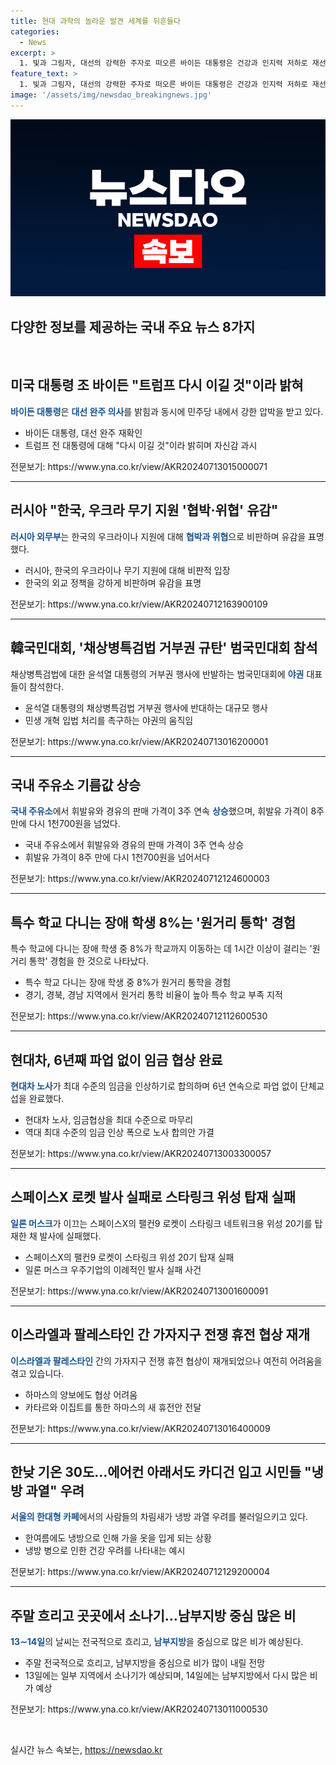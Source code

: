 ```yaml
---
title: 현대 과학의 놀라운 발견 세계를 뒤흔들다
categories:
  - News
excerpt: >
  1. 빛과 그림자, 대선의 강력한 주자로 떠오른 바이든 대통령은 건강과 인지력 저하로 재선 도전 포기 압박을 받고 있지만, 이길 것이라며 대선 완주 재확인했다. 한편, 러시아 외무부는 우크라이나 무기 지원에 대해 협박·위협으로 언급하며 한국을 비난했다. 2. 바이든 대통령의 강력한 의지, 러시아의 우크라이나 관련 비판, 그리고 특검법 논란에 대한 야권의 움직임, 국내 주유 가격 상승, 특수 학교 학생들의 통학 시간 및 거리 문제, 그리고 현대차의 임금 협상과 스페이스X의 로켓 발사 실패 등 뉴스 속 주요 이슈들은 모두 이목을 끌 만한 흥미진진한 소식이다. 사람들은 이들에 대한 상세한 내용을 알고 싶어할 것으로 보인다.
feature_text: >
  1. 빛과 그림자, 대선의 강력한 주자로 떠오른 바이든 대통령은 건강과 인지력 저하로 재선 도전 포기 압박을 받고 있지만, 이길 것이라며 대선 완주 재확인했다. 한편, 러시아 외무부는 우크라이나 무기 지원에 대해 협박·위협으로 언급하며 한국을 비난했다. 2. 바이든 대통령의 강력한 의지, 러시아의 우크라이나 관련 비판, 그리고 특검법 논란에 대한 야권의 움직임, 국내 주유 가격 상승, 특수 학교 학생들의 통학 시간 및 거리 문제, 그리고 현대차의 임금 협상과 스페이스X의 로켓 발사 실패 등 뉴스 속 주요 이슈들은 모두 이목을 끌 만한 흥미진진한 소식이다. 사람들은 이들에 대한 상세한 내용을 알고 싶어할 것으로 보인다.
image: '/assets/img/newsdao_breakingnews.jpg'
---
```


<p><img src="/assets/img/newsdao_breakingnews.jpg" alt="cryptoinkorea 속보" /></p>

<h2 data-ke-size="size26">다양한 정보를 제공하는 국내 주요 뉴스 8가지</h2>

<p data-ke-size="size16">&nbsp;</p>

<h2 data-ke-size="size26">미국 대통령 조 바이든 "트럼프 다시 이길 것"이라 밝혀</h2>

<p data-ke-size="size16"><b><span style="color: #1a5490;">바이든 대통령</span></b>은 <b><span style="color: #1a5490;">대선 완주 의사</span></b>를 밝힘과 동시에 민주당 내에서 강한 압박을 받고 있다.</p>

<ul>
<li>바이든 대통령, 대선 완주 재확인</li>
<li>트럼프 전 대통령에 대해 "다시 이길 것"이라 밝히며 자신감 과시</li>
</ul>

<p data-ke-size="size16">전문보기: https://www.yna.co.kr/view/AKR20240713015000071</p>

<hr>

<h2 data-ke-size="size26">러시아 "한국, 우크라 무기 지원 '협박·위협' 유감"</h2>

<p data-ke-size="size16"><b><span style="color: #1a5490;">러시아 외무부</span></b>는 한국의 우크라이나 지원에 대해 <b><span style="color: #1a5490;">협박과 위협</span></b>으로 비판하며 유감을 표명했다.</p>

<ul>
<li>러시아, 한국의 우크라이나 무기 지원에 대해 비판적 입장</li>
<li>한국의 외교 정책을 강하게 비판하며 유감을 표명</li>
</ul>

<p data-ke-size="size16">전문보기: https://www.yna.co.kr/view/AKR20240712163900109</p>

<hr>

<h2 data-ke-size="size26">韓국민대회, '채상병특검법 거부권 규탄' 범국민대회 참석</h2>

<p data-ke-size="size16">채상병특검법에 대한 윤석열 대통령의 거부권 행사에 반발하는 범국민대회에 <b><span style="color: #1a5490;">야권</span></b> 대표들이 참석한다.</p>

<ul>
<li>윤석열 대통령의 채상병특검법 거부권 행사에 반대하는 대규모 행사</li>
<li>민생 개혁 입법 처리를 촉구하는 야권의 움직임</li>
</ul>

<p data-ke-size="size16">전문보기: https://www.yna.co.kr/view/AKR20240713016200001</p>

<hr>

<h2 data-ke-size="size26">국내 주유소 기름값 상승</h2>

<p data-ke-size="size16"><b><span style="color: #1a5490;">국내 주유소</span></b>에서 휘발유와 경유의 판매 가격이 3주 연속 <b><span style="color: #1a5490;">상승</span></b>했으며, 휘발유 가격이 8주 만에 다시 1천700원을 넘었다.</p>

<ul>
<li>국내 주유소에서 휘발유와 경유의 판매 가격이 3주 연속 상승</li>
<li>휘발유 가격이 8주 만에 다시 1천700원을 넘어서다</li>
</ul>

<p data-ke-size="size16">전문보기: https://www.yna.co.kr/view/AKR20240712124600003</p>

<hr>

<h2 data-ke-size="size26">특수 학교 다니는 장애 학생 8%는 '원거리 통학' 경험</h2>

<p data-ke-size="size16">특수 학교에 다니는 장애 학생 중 8%가 학교까지 이동하는 데 1시간 이상이 걸리는 '원거리 통학' 경험을 한 것으로 나타났다.</p>

<ul>
<li>특수 학교 다니는 장애 학생 중 8%가 원거리 통학을 경험</li>
<li>경기, 경북, 경남 지역에서 원거리 통학 비율이 높아 특수 학교 부족 지적</li>
</ul>

<p data-ke-size="size16">전문보기: https://www.yna.co.kr/view/AKR20240712112600530</p>

<hr>

<h2 data-ke-size="size26">현대차, 6년째 파업 없이 임금 협상 완료</h2>

<p data-ke-size="size16"><b><span style="color: #1a5490;">현대차 노사</span></b>가 최대 수준의 임금을 인상하기로 합의하며 6년 연속으로 파업 없이 단체교섭을 완료했다.</p>

<ul>
<li>현대차 노사, 임금협상을 최대 수준으로 마무리</li>
<li>역대 최대 수준의 임금 인상 폭으로 노사 합의안 가결</li>
</ul>

<p data-ke-size="size16">전문보기: https://www.yna.co.kr/view/AKR20240713003300057</p>

<hr>

<h2 data-ke-size="size26">스페이스X 로켓 발사 실패로 스타링크 위성 탑재 실패</h2>

<p><b><span style="color: #1a5490;">일론 머스크</span></b>가 이끄는 스페이스X의 팰컨9 로켓이 스타링크 네트워크용 위성 20기를 탑재한 채 발사에 실패했다.</p>

<ul>
<li>스페이스X의 팰컨9 로켓이 스타링크 위성 20기 탑재 실패</li>
<li>일론 머스크 우주기업의 이례적인 발사 실패 사건</li>
</ul>

<p>전문보기: https://www.yna.co.kr/view/AKR20240713001600091</p>

<hr>

<h2 data-ke-size="size26">이스라엘과 팔레스타인 간 가자지구 전쟁 휴전 협상 재개</h2>

<p><b><span style="color: #1a5490;">이스라엘과 팔레스타인</span></b> 간의 가자지구 전쟁 휴전 협상이 재개되었으나 여전히 어려움을 겪고 있습니다.</p>

<ul>
<li>하마스의 양보에도 협상 어려움</li>
<li>카타르와 이집트를 통한 하마스의 새 휴전안 전달</li>
</ul>

<p>전문보기: https://www.yna.co.kr/view/AKR20240713016400009</p>

<hr>

<h2 data-ke-size="size26">한낮 기온 30도…에어컨 아래서도 카디건 입고 시민들 "냉방 과열" 우려</h2>

<p><b><span style="color: #1a5490;">서울의 한대형 카페</span></b>에서의 사람들의 차림새가 냉방 과열 우려를 불러일으키고 있다.</p>

<ul>
<li>한여름에도 냉방으로 인해 가을 옷을 입게 되는 상황</li>
<li>냉방 병으로 인한 건강 우려를 나타내는 예시</li>
</ul>

<p>전문보기: https://www.yna.co.kr/view/AKR20240712129200004</p>

<hr>

<h2 data-ke-size="size26">주말 흐리고 곳곳에서 소나기…남부지방 중심 많은 비</h2>

<p><b><span style="color: #1a5490;">13∼14일</span></b>의 날씨는 전국적으로 흐리고, <b><span style="color: #1a5490;">남부지방</span></b>을 중심으로 많은 비가 예상된다.</p>

<ul>
<li>주말 전국적으로 흐리고, 남부지방을 중심으로 비가 많이 내릴 전망</li>
<li>13일에는 일부 지역에서 소나기가 예상되며, 14일에는 남부지방에서 다시 많은 비가 예상</li>
</ul>

<p>전문보기: https://www.yna.co.kr/view/AKR20240713011000530</p>

<p data-ke-size="size16">&nbsp;</p>
실시간 뉴스 속보는, <a href="https://newsdao.kr" rel="dofollow">https://newsdao.kr</a>


